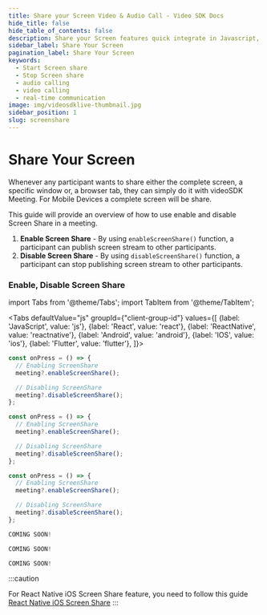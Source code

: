 ```yaml
---
title: Share your Screen Video & Audio Call - Video SDK Docs
hide_title: false
hide_table_of_contents: false
description: Share your Screen features quick integrate in Javascript, React JS, Android, IOS, React Native, Flutter with Video SDK to add live video & audio conferencing to your applications.
sidebar_label: Share Your Screen
pagination_label: Share Your Screen
keywords:
  - Start Screen share
  - Stop Screen share
  - audio calling
  - video calling
  - real-time communication
image: img/videosdklive-thumbnail.jpg
sidebar_position: 1
slug: screenshare
---
```


# Share Your Screen

Whenever any participant wants to share either the complete screen, a specific window or, a browser tab, they can simply do it with videoSDK Meeting.
For Mobile Devices a complete screen will be share.

This guide will provide an overview of how to use enable and disable Screen Share in a meeting.

1. **Enable Screen Share** - By using `enableScreenShare()` function, a participant can publish screen stream to other participants.
2. **Disable Screen Share** - By using `disableScreenShare()` function, a participant can stop publishing screen stream to other participants.

### Enable, Disable Screen Share

import Tabs from '@theme/Tabs';
import TabItem from '@theme/TabItem';

<Tabs
defaultValue="js"
groupId={"client-group-id"}
values={[
{label: 'JavaScript', value: 'js'},
{label: 'React', value: 'react'},
{label: 'ReactNative', value: 'reactnative'},
{label: 'Android', value: 'android'},
{label: 'IOS', value: 'ios'},
{label: 'Flutter', value: 'flutter'},
]}>
<TabItem value="js">

```js
const onPress = () => {
  // Enabling ScreenShare
  meeting?.enableScreenShare();

  // Disabling ScreenShare
  meeting?.disableScreenShare();
};
```

</TabItem>
<TabItem value="react">

```js
const onPress = () => {
  // Enabling ScreenShare
  meeting?.enableScreenShare();

  // Disabling ScreenShare
  meeting?.disableScreenShare();
};
```

</TabItem>
<TabItem value="reactnative">

```js
const onPress = () => {
  // Enabling ScreenShare
  meeting?.enableScreenShare();

  // Disabling ScreenShare
  meeting?.disableScreenShare();
};
```

</TabItem>
<TabItem value="android">

```js
COMING SOON!
```

</TabItem>
<TabItem value="ios">

```js
COMING SOON!
```

</TabItem>
<TabItem value="flutter">

```js
COMING SOON!
```

</TabItem>
</Tabs>

:::caution

For React Native iOS Screen Share feature, you need to follow this guide [React Native iOS Screen Share](/docs/guide/video-and-audio-calling-api-sdk/extras/react-native-ios-screen-share)
:::

<!-- ## How to Create App Group in Apple Store
### Step 1 : Go to App store

Navigate to [App Group](https://developer.apple.com/account/resources/identifiers/list/applicationGroup) and click on identifier.

![IOS Screen Share](/img/ios-screenshare/step14-xcode.png)

### Step 2 : Choose App Groups

Select **App Groups** from identifier and click on continue.
![IOS Screen Share](/img/ios-screenshare/step15-xcode.png)

### Step 3 : Add identifier

Add description and identifier, then click continue.

**Note** : Make sure the identifier prefix should be **group**, for example **group.com.ScreenBroadcast**.

![IOS Screen Share](/img/ios-screenshare/step16-xcode.png)

### Step 4 : Register identifier

Now, click on Register button to register this group.
![IOS Screen Share](/img/ios-screenshare/step17-xcode.png) -->
